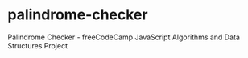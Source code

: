 # palindrome-checker
Palindrome Checker - freeCodeCamp JavaScript Algorithms and Data Structures Project
